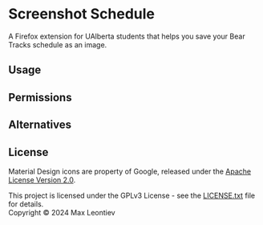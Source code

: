 # Screenshot Schedule

A Firefox extension for UAlberta students that helps you save your Bear Tracks schedule as an image.

## Usage

## Permissions

## Alternatives

## License

Material Design icons are property of Google, released under the [Apache License Version 2.0](https://www.apache.org/licenses/LICENSE-2.0.txt).

This project is licensed under the GPLv3 License - see the [LICENSE.txt](LICENSE.txt) file for details.\
Copyright © 2024 Max Leontiev
